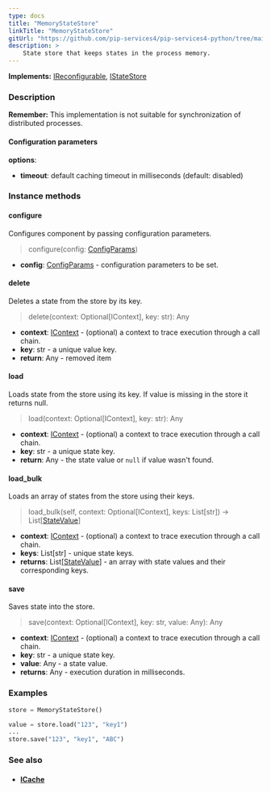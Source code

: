 ```yaml
---
type: docs
title: "MemoryStateStore"
linkTitle: "MemoryStateStore"
gitUrl: "https://github.com/pip-services4/pip-services4-python/tree/main/pip-services4-logic-python"
description: >
    State store that keeps states in the process memory.
---
```


**Implements:** [IReconfigurable](../../../components/config/ireconfigurable), [IStateStore](../istate_store)

### Description

**Remember:** This implementation is not suitable for synchronization of distributed processes.

#### Configuration parameters

**options**:
- **timeout**: default caching timeout in milliseconds (default: disabled)


### Instance methods

#### configure
Configures component by passing configuration parameters.

> configure(config: [ConfigParams](../../../components/config/config_params))

- **config**: [ConfigParams](../../../components/config/config_params) - configuration parameters to be set.


#### delete
Deletes a state from the store by its key.

> delete(context: Optional[IContext], key: str): Any

- **context**: [IContext](../../../components/context/icontext) - (optional) a context to trace execution through a call chain.
- **key**: str - a unique value key.
- **return**: Any - removed item


#### load
Loads state from the store using its key.
If value is missing in the store it returns null.

> load(context: Optional[IContext], key: str): Any

- **context**: [IContext](../../../components/context/icontext) - (optional) a context to trace execution through a call chain.
- **key**: str - a unique state key.
- **return**: Any - the state value or `null` if value wasn't found.


#### load_bulk
Loads an array of states from the store using their keys.

> load_bulk(self, context: Optional[IContext], keys: List[str]) -> List[[StateValue](../state_value)]

- **context**: [IContext](../../../components/context/icontext) - (optional) a context to trace execution through a call chain.
- **keys**: List[str] - unique state keys.
- **returns**: List[[StateValue](../state_value)] - an array with state values and their corresponding keys.


#### save
Saves state into the store.

> save(context: Optional[IContext], key: str, value: Any): Any

- **context**: [IContext](../../../components/context/icontext) - (optional) a context to trace execution through a call chain.
- **key**: str - a unique state key.
- **value**: Any - a state value.
- **returns**: Any - execution duration in milliseconds.


### Examples

```python
store = MemoryStateStore()

value = store.load("123", "key1")
...
store.save("123", "key1", "ABC")
```

### See also
- #### [ICache](../../cache/icache)
